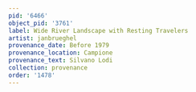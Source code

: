 ```yaml
---
pid: '6466'
object_pid: '3761'
label: Wide River Landscape with Resting Travelers
artist: janbrueghel
provenance_date: Before 1979
provenance_location: Campione
provenance_text: Silvano Lodi
collection: provenance
order: '1478'
---
```

